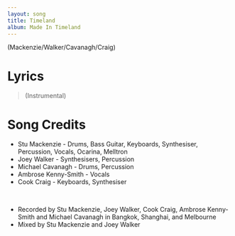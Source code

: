 ```yaml
---
layout: song
title: Timeland
album: Made In Timeland
---
```


(Mackenzie/Walker/Cavanagh/Craig)

# Lyrics

> (Instrumental)

# Song Credits

* Stu Mackenzie - Drums, Bass Guitar, Keyboards, Synthesiser, Percussion, Vocals, Ocarina, Melltron
* Joey Walker - Synthesisers, Percussion
* Michael Cavanagh - Drums, Percussion
* Ambrose Kenny-Smith - Vocals
* Cook Craig - Keyboards, Synthesiser
<br>

* Recorded by Stu Mackenzie, Joey Walker, Cook Craig, Ambrose Kenny-Smith and Michael Cavanagh in Bangkok, Shanghai, and Melbourne
* Mixed by Stu Mackenzie and Joey Walker
